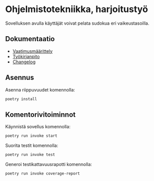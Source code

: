 # Ohjelmistotekniikka, harjoitustyö

Sovelluksen avulla käyttäjät voivat pelata sudokua eri vaikeustasoilla. 

## Dokumentaatio

- [Vaatimusmäärittely](https://github.com/uyenmh/ot-harjoitustyo/blob/master/dokumentaatio/vaatimusmaarittely.md)
- [Työkirjanpito](https://github.com/uyenmh/ot-harjoitustyo/blob/master/dokumentaatio/tuntikirjanpito.md)
- [Changelog](https://github.com/uyenmh/ot-harjoitustyo/blob/master/dokumentaatio/changelog.md)

## Asennus

Asenna riippuvuudet komennolla:
```bash
poetry install
```

## Komentorivitoiminnot 

Käynnistä sovellus komennolla:
```bash
poetry run invoke start
```

Suorita testit komennolla:
```bash
poetry run invoke test
```

Generoi testikattavuusrapotti komennolla:
```bash
poetry run invoke coverage-report
```
